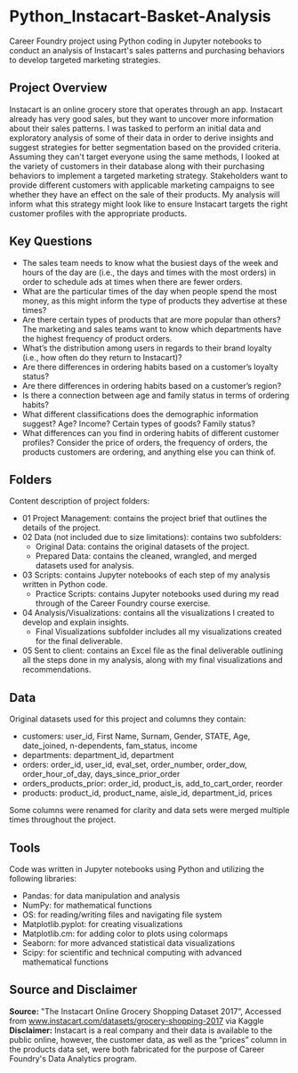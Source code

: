 # Python_Instacart-Basket-Analysis
Career Foundry project using Python coding in Jupyter notebooks to conduct an analysis of Instacart's sales patterns and purchasing behaviors to develop targeted marketing strategies.
## Project Overview
Instacart is an online grocery store that operates through an app. Instacart already has very good sales, but they want to uncover more information about their sales patterns. I was tasked to perform an initial data and exploratory analysis of some of their data in order to derive insights and suggest strategies for better segmentation based on the provided criteria. Assuming they can't target everyone using the same methods, I looked at the variety of customers in their database along with their purchasing behaviors to implement a targeted marketing strategy. Stakeholders want to provide different customers with applicable marketing campaigns to see whether they have an effect on the sale of their products. My analysis will inform what this strategy might look like to ensure Instacart targets the right customer profiles with the appropriate products.
## Key Questions
- The sales team needs to know what the busiest days of the week and hours of the day are (i.e., the days and times with the most orders) in order to schedule ads at times when there are fewer orders.
- What are the particular times of the day when people spend the most money, as this might inform the type of products they advertise at these times?
- Are there certain types of products that are more popular than others? The marketing and sales teams want to know which departments have the highest frequency of product orders.
- What’s the distribution among users in regards to their brand loyalty (i.e., how often do they return to Instacart)?
- Are there differences in ordering habits based on a customer’s loyalty status?
- Are there differences in ordering habits based on a customer’s region?
- Is there a connection between age and family status in terms of ordering habits?
- What different classifications does the demographic information suggest? Age? Income? Certain types of goods? Family status?
- What differences can you find in ordering habits of different customer profiles? Consider the price of orders, the frequency of orders, the products customers are ordering, and anything else you can think of.
## Folders
Content description of project folders:
- 01 Project Management: contains the project brief that outlines the details of the project.
- 02 Data (not included due to size limitations): contains two subfolders:
  - Original Data: contains the original datasets of the project.
  - Prepared Data: contains the cleaned, wrangled, and merged datasets used for analysis.
- 03 Scripts: contains Jupyter notebooks of each step of my analysis written in Python code.
  - Practice Scripts: contains Jupyter notebooks used during my read through of the Career Foundry course exercise.
- 04 Analysis/Visualizations: contains all the visualizations I created to develop and explain insights.
  - Final Visualizations subfolder includes all my visualizations created for the final deliverable.
- 05 Sent to client: contains an Excel file as the final deliverable outlining all the steps done in my analysis, along with my final visualizations and recommendations.
## Data
Original datasets used for this project and columns they contain:
- customers: user_id, First Name, Surnam, Gender, STATE, Age, date_joined, n-dependents, fam_status, income
- departments: department_id, department
- orders: order_id, user_id, eval_set, order_number, order_dow, order_hour_of_day, days_since_prior_order
- orders_products_prior: order_id, product_is, add_to_cart_order, reorder
- products: product_id, product_name, aisle_id, department_id, prices

Some columns were renamed for clarity and data sets were merged multiple times throughout the project.
## Tools
Code was written in Jupyter notebooks using Python and utilizing the following libraries:
- Pandas: for data manipulation and analysis
- NumPy: for mathematical functions
- OS: for reading/writing files and navigating file system
- Matplotlib.pyplot: for creating visualizations
- Matplotlib.cm: for adding color to plots using colormaps
- Seaborn: for more advanced statistical data visualizations
- Scipy: for scientific and technical computing with advanced mathematical functions
## Source and Disclaimer
**Source:** "The Instacart Online Grocery Shopping Dataset 2017”, Accessed from www.instacart.com/datasets/grocery-shopping-2017 via Kaggle
**Disclaimer:** Instacart is a real company and their data is available to the public online, however, the customer data, as well as the “prices” column in the products data set, were both fabricated for the purpose of Career Foundry's Data Analytics program.


